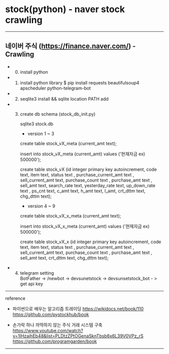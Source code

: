 # stock(python) - naver stock crawling
--------------------------------------------------------------------------
네이버 주식 (https://finance.naver.com/) - Crawling
--------------------------------------------------------------------------
- 0. install python

- 1. install python library
     $ pip install requests beautifulsoup4 apscheduler python-telegram-bot

- 2. seqlite3 install  && sqlite location PATH add

- 3. create db schema (stock_db_init.py)

     sqlite3 stock.db
 
     * version 1 ~ 3
     
     create table stock_vX_meta (current_amt text);
     
     insert into stock_vX_meta (current_amt) values ('현재자금 ex) 500000');

     create table stock_vX (id integer primary key autoincrement, code text, item text, status text
       , purchase_current_amt text , sell_current_amt text, purchase_count text
       , purchase_amt text , sell_amt text, search_rate text, yesterday_rate text, up_down_rate text
       , ps_cnt text, c_amt text, h_amt text, l_amt, crt_dttm text, chg_dttm text);

     * version 4 ~ 9
     
     create table stock_vX_x_meta (current_amt text);
     
     insert into stock_vX_x_meta (current_amt) values ('현재자금 ex) 500000');

     create table stock_vX_x (id integer primary key autoincrement, code text, item text, status text
       , purchase_current_amt text , sell_current_amt text, purchase_count text
       , purchase_amt text , sell_amt text, crt_dttm text, chg_dttm text);

- 4. telegram setting   
     BotFather -> /newbot -> devsunetstock -> devsunsetstock_bot - > get api key 

--------------------------------------------------------------------------
reference

- 파이썬으로 배우는 알고리즘 트레이딩
https://wikidocs.net/book/110
https://github.com/pystockhub/book


- 손가락 하나 까딱하지 않는 주식 거래 시스템 구축
https://www.youtube.com/watch?v=1lHzaihEb48&list=PLDtzZPtOGenaSknTbsb6x6L39V0VPz_rS
https://github.com/programgarden/book

--------------------------------------------------------------------------
